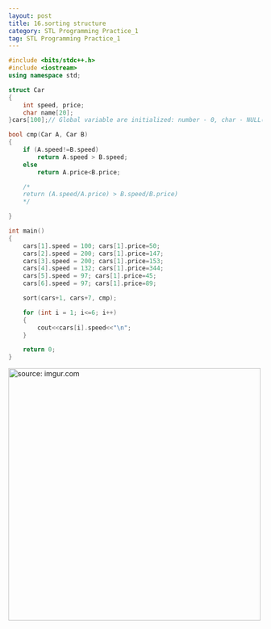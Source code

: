 ```yaml
---
layout: post
title: 16.sorting structure
category: STL Programming Practice_1
tag: STL Programming Practice_1
---
```


```c++
#include <bits/stdc++.h>
#include <iostream>
using namespace std;

struct Car
{
    int speed, price;
    char name[20];
}cars[100];// Global variable are initialized: number - 0, char - NULL(nothing)

bool cmp(Car A, Car B)
{
    if (A.speed!=B.speed)
        return A.speed > B.speed;
    else
        return A.price<B.price;

    /*
    return (A.speed/A.price) > B.speed/B.price)
    */

}

int main()
{
    cars[1].speed = 100; cars[1].price=50;
    cars[2].speed = 200; cars[1].price=147;
    cars[3].speed = 200; cars[1].price=153;
    cars[4].speed = 132; cars[1].price=344;
    cars[5].speed = 97; cars[1].price=45;
    cars[6].speed = 97; cars[1].price=89;

    sort(cars+1, cars+7, cmp);

    for (int i = 1; i<=6; i++)
    {
        cout<<cars[i].speed<<"\n";
    }

    return 0;
}

```

<a href="https://postimg.cc/14Qc1KYb"><img src="https://i.postimg.cc/HWJS5Z0W/Capture.jpg" width="500px" title="source: imgur.com" /><a>
